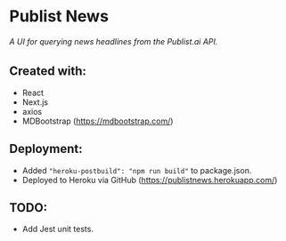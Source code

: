 # Publist News

###### A UI for querying news headlines from the Publist.ai API.

## Created with:

- React
- Next.js
- axios
- MDBootstrap (https://mdbootstrap.com/)

## Deployment:

- Added `"heroku-postbuild": "npm run build"` to package.json.
- Deployed to Heroku via GitHub (https://publistnews.herokuapp.com/)

## TODO:

- Add Jest unit tests.
